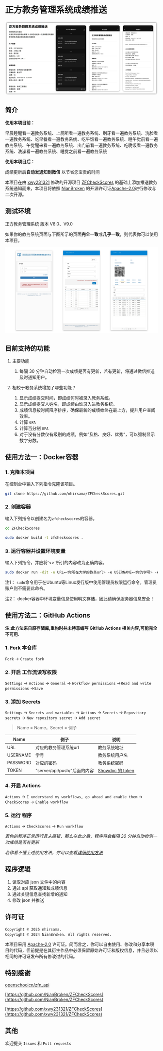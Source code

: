 # 正方教务管理系统成绩推送

<img src="https://raw.githubusercontent.com/xwy231321/ZFCheckScores/main/img/7.jpg" style="zoom:60%;" />

## 简介

**使用本项目前：**

早晨睡醒看一遍教务系统、上厕所看一遍教务系统、刷牙看一遍教务系统、洗脸看一遍教务系统、吃早餐看一遍教务系统、吃午饭看一遍教务系统、睡午觉前看一遍教务系统、午觉醒来看一遍教务系统、出门前看一遍教务系统、吃晚饭看一遍教务系统、洗澡看一遍教务系统、睡觉之前看一遍教务系统

**使用本项目后：**

成绩更新后**自动发通知到微信** 以节省您宝贵的时间

本项目在由 [xwy231321](https://github.com/xwy231321/ZFCheckScores) 
修改的开源项目 [ZFCheckScores](https://github.com/NianBroken/ZFCheckScores/) 
的基础上添加推送教务系统通知而来，本项目将依照 [NianBroken](https://github.com/NianBroken) 
的开源许可证[Apache-2.0](https://www.apache.org/licenses/LICENSE-2.0 "Apache-2.0")进行修改与二次开源。
## 测试环境

正方教务管理系统 版本 V8.0、V9.0

如果你的教务系统页面与下图所示的页面**完全一致**或**几乎一致**，则代表你可以使用本项目。

<img src="https://raw.githubusercontent.com/xwy231321/ZFCheckScores/main/img/9.png" style="zoom:60%;" />

## 目前支持的功能

1. 主要功能

   1. 每隔 30 分钟自动检测一次成绩是否有更新，若有更新，将通过微信推送及时通知用户。

2. 相较于教务系统增加了哪些功能？

   1. 显示成绩提交时间，即成绩何时被录入教务系统。
   2. 显示成绩提交人姓名，即成绩由谁录入进教务系统。
   3. 成绩信息按时间降序排序，确保最新的成绩始终在最上方，提升用户查阅效率。
   4. 计算 `GPA`
   5. 计算百分制 `GPA`
   6. 对于没有分数仅有级别的成绩，例如”及格、良好、优秀“，可以强制显示数字分数。

   
## 使用方法一：Docker容器

### 1. 克隆本项目

在控制台中输入下列指令克隆该项目。  
```bash
git clone https://github.com/nhirsama/ZFCheckScores.git
```
### 2. 创建容器
输入下列指令以创建名为`zfcheckscores`的容器。  

```bash
cd ZFCheckScores
```
```bash
sudo docker build -t zfcheckscores .
```
### 3. 运行容器并设置环境变量
输入下列指令，并应将'<>'所引的内容改为正确内容。  
```bash
sudo docker run -dit -e URL=<你所在大学的教务url> -e USERNAME=<你的学号> -e PASSWORD=<你的密码> -e TOKEN=<你的token> -e PUSH=https://push.showdoc.com.cn/server/api/push/ zfcheckscores
```
注1： `sudo`命令用于在Ubuntu等Linux发行版中使用管理员权限运行命令，管理员账户则不需要此命令。  

注2： docker容器中环境变量信息使用明文存储，因此请确保服务器信息安全！


## 使用方法二：GitHub Actions

**注:此方法来自原存储库,重构时并未特意编写 GitHub Actions 相关内容,可能完全不可用.**

### 1. [Fork](https://github.com/xwy231321/ZFCheckScores/fork "Fork") 本仓库

`Fork` → `Create fork`

### 2. 开启 工作流读写权限

`Settings` → `Actions` → `General` → `Workflow permissions` →`Read and write permissions` →`Save`

### 3. 添加 Secrets

`Settings` → `Secrets and variables` → `Actions` → `Secrets` → `Repository secrets` → `New repository secret` → `Add secret`

> Name = Name，Secret = 例子

| Name     | 例子                      | 说明                                                                      |
|----------|-------------------------|-------------------------------------------------------------------------|
| URL      | 对应的教务管理系统url            | 教务系统地址                                                                  |
| USERNAME | 学号                      | 教务系统用户名                                                                 |
| PASSWORD | 对应的密码                   | 教务系统密码                                                                  |
| TOKEN    | "server/api/push/"后面的内容 | [Showdoc 的 token](https://push.showdoc.com.cn/#/push "Showdoc 的 token") |

### 4. 开启 Actions

`Actions` → `I understand my workflows, go ahead and enable them` → `CheckScores` → `Enable workflow`

### 5. 运行 程序

`Actions` → `CheckScores` → `Run workflow`

_若你的程序正常运行且未报错，那么在此之后，程序将会每隔 30 分钟自动检测一次成绩是否有更新_

_若你看不懂上述使用方法，你可以查看[详细使用方法](https://nianbroken.github.io/ZFCheckScores/ "详细使用方法")_
## 程序逻辑

1. 读取对应 json 文件中的内容
2. 通过 api 获取通知和成绩信息
3. 通过关键信息查找新增的通知
4. 修改 json 并推送


## 许可证 
`Copyright © 2025 nhirsama.`  
`Copyright © 2024 NianBroken. All rights reserved.`

本项目采用 [Apache-2.0](https://www.apache.org/licenses/LICENSE-2.0 "Apache-2.0") 许可证。简而言之，你可以自由使用、修改和分享本项目的代码，但前提是在其衍生作品中必须保留原始许可证和版权信息，并且必须以相同的许可证发布所有修改过的代码。

## 特别感谢

[openschoolcn/zfn_api](https://github.com/openschoolcn/zfn_api "openschoolcn/zfn_api")

[https://github.com/NianBroken/ZFCheckScores](https://github.com/NianBroken/ZFCheckScores)

[https://github.com/xwy231321/ZFCheckScores](https://github.com/xwy231321/ZFCheckScores)
## 其他

欢迎提交 `Issues` 和 `Pull requests`